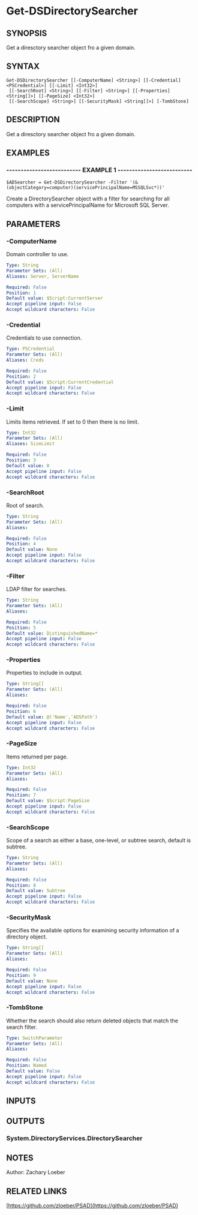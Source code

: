﻿---
external help file: PSAD-help.xml
online version: https://github.com/zloeber/PSAD
schema: 2.0.0
---

# Get-DSDirectorySearcher

## SYNOPSIS
Get a diresctory searcher object fro a given domain.

## SYNTAX

```
Get-DSDirectorySearcher [[-ComputerName] <String>] [[-Credential] <PSCredential>] [[-Limit] <Int32>]
 [[-SearchRoot] <String>] [[-Filter] <String>] [[-Properties] <String[]>] [[-PageSize] <Int32>]
 [[-SearchScope] <String>] [[-SecurityMask] <String[]>] [-TombStone]
```

## DESCRIPTION
Get a diresctory searcher object fro a given domain.

## EXAMPLES

### -------------------------- EXAMPLE 1 --------------------------
```
$ADSearcher = Get-DSDirectorySearcher -Filter '(&(objectCategory=computer)(servicePrincipalName=MSSQLSvc*))'
```

Create a DirectorySearcher object with a filter for searching for all computers with a servicePrincipalName for Microsoft SQL Server.

## PARAMETERS

### -ComputerName
Domain controller to use.

```yaml
Type: String
Parameter Sets: (All)
Aliases: Server, ServerName

Required: False
Position: 1
Default value: $Script:CurrentServer
Accept pipeline input: False
Accept wildcard characters: False
```

### -Credential
Credentials to use connection.

```yaml
Type: PSCredential
Parameter Sets: (All)
Aliases: Creds

Required: False
Position: 2
Default value: $Script:CurrentCredential
Accept pipeline input: False
Accept wildcard characters: False
```

### -Limit
Limits items retrieved.
If set to 0 then there is no limit.

```yaml
Type: Int32
Parameter Sets: (All)
Aliases: SizeLimit

Required: False
Position: 3
Default value: 0
Accept pipeline input: False
Accept wildcard characters: False
```

### -SearchRoot
Root of search.

```yaml
Type: String
Parameter Sets: (All)
Aliases: 

Required: False
Position: 4
Default value: None
Accept pipeline input: False
Accept wildcard characters: False
```

### -Filter
LDAP filter for searches.

```yaml
Type: String
Parameter Sets: (All)
Aliases: 

Required: False
Position: 5
Default value: DistinguishedName=*
Accept pipeline input: False
Accept wildcard characters: False
```

### -Properties
Properties to include in output.

```yaml
Type: String[]
Parameter Sets: (All)
Aliases: 

Required: False
Position: 6
Default value: @('Name','ADSPath')
Accept pipeline input: False
Accept wildcard characters: False
```

### -PageSize
Items returned per page.

```yaml
Type: Int32
Parameter Sets: (All)
Aliases: 

Required: False
Position: 7
Default value: $Script:PageSize
Accept pipeline input: False
Accept wildcard characters: False
```

### -SearchScope
Scope of a search as either a base, one-level, or subtree search, default is subtree.

```yaml
Type: String
Parameter Sets: (All)
Aliases: 

Required: False
Position: 8
Default value: Subtree
Accept pipeline input: False
Accept wildcard characters: False
```

### -SecurityMask
Specifies the available options for examining security information of a directory object.

```yaml
Type: String[]
Parameter Sets: (All)
Aliases: 

Required: False
Position: 9
Default value: None
Accept pipeline input: False
Accept wildcard characters: False
```

### -TombStone
Whether the search should also return deleted objects that match the search filter.

```yaml
Type: SwitchParameter
Parameter Sets: (All)
Aliases: 

Required: False
Position: Named
Default value: False
Accept pipeline input: False
Accept wildcard characters: False
```

## INPUTS

## OUTPUTS

### System.DirectoryServices.DirectorySearcher

## NOTES
Author: Zachary Loeber

## RELATED LINKS

[https://github.com/zloeber/PSAD](https://github.com/zloeber/PSAD)

